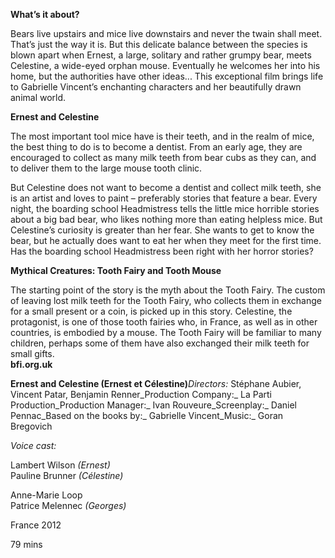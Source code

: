 **What’s it about?**

Bears live upstairs and mice live downstairs and never the twain shall meet. That’s just the way it is. But this delicate balance between the species is blown apart when Ernest, a large, solitary and rather grumpy bear, meets Celestine, a wide-eyed orphan mouse. Eventually he welcomes her into his home, but the authorities have other ideas... This exceptional film brings life to Gabrielle Vincent’s enchanting characters and her beautifully drawn animal world.<br>

**Ernest and Celestine**

The most important tool mice have is their teeth, and in the realm of mice, the best thing to do is to become a dentist. From an early age, they are encouraged to collect as many milk teeth from bear cubs as they can, and to deliver them to the large mouse tooth clinic.

But Celestine does not want to become a dentist and collect milk teeth, she is an artist and loves to paint – preferably stories that feature a bear. Every night, the boarding school Headmistress tells the little mice horrible stories about a big bad bear, who likes nothing more than eating helpless mice. But Celestine’s curiosity is greater than her fear. She wants to get to know the bear, but he actually does want to eat her when they meet for the first time. Has the boarding school Headmistress been right with her horror stories?<br>

**Mythical Creatures: Tooth Fairy and Tooth Mouse**

The starting point of the story is the myth about the Tooth Fairy. The custom of leaving lost milk teeth for the Tooth Fairy, who collects them in exchange for a small present or a coin, is picked up in this story. Celestine, the protagonist, is one of those tooth fairies who, in France, as well as in other countries, is embodied by a mouse. The Tooth Fairy will be familiar to many children, perhaps some of them have also exchanged their milk teeth for small gifts.<br>
**bfi.org.uk**<br>


**Ernest and Celestine (Ernest et Célestine)**_Directors:_ Stéphane Aubier, Vincent Patar, Benjamin Renner_Production Company:_ La Parti Production_Production Manager:_ Ivan Rouveure_Screenplay:_ Daniel Pennac_Based on the books by:_ Gabrielle Vincent_Music:_ Goran Bregovich

_Voice cast:_

Lambert Wilson _(Ernest)_  
Pauline Brunner _(Célestine)_

Anne-Marie Loop  
Patrice Melennec _(Georges)_

France 2012

79 mins
<!--stackedit_data:
eyJoaXN0b3J5IjpbMjA3NjIzODgzMCwtMTg0MjQ5Mjk0OF19
-->